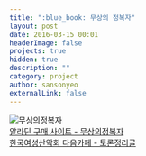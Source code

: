 ```yaml
---
title: ":blue_book: 무상의 정복자"
layout: post
date: 2016-03-15 00:01
headerImage: false
projects: true
hidden: true
description: ""
category: project
author: sansonyeo
externalLink: false
---
```

![무상의정복자](https://image.aladin.co.kr/product/7960/6/cover500/8996745537_1.jpg)
<br>[알라딘 구매 사이트 - 무상의정복자](https://www.aladin.co.kr/shop/wproduct.aspx?ItemId=79600637)
<br>[한국여성산악회 다음카페 - 토론정리글](https://cafe.daum.net/8848kwca/5NO3/168)
